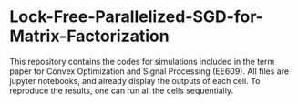 # Lock-Free-Parallelized-SGD-for-Matrix-Factorization
This repository contains the codes for simulations included in the term paper for Convex Optimization and Signal Processing (EE609).
All files are jupyter notebooks, and already display the outputs of each cell. To reproduce the results, one can run all the cells sequentially.
